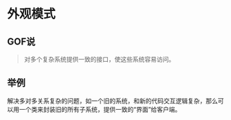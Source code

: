 # 外观模式

## GOF说

> 对多个复杂系统提供一致的接口，使这些系统容易访问。  



## 举例

解决多对多关系复杂的问题，如一个旧的系统，和新的代码交互逻辑复杂，那么可以用一个类来封装旧的所有子系统，提供一致的“界面”给客户端。  
